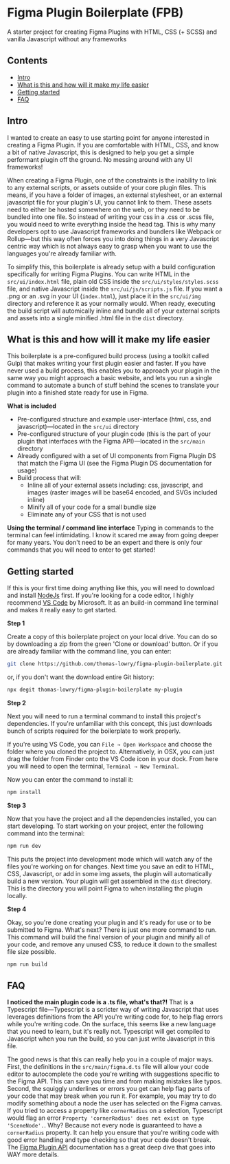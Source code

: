 # Figma Plugin Boilerplate (FPB)
 A starter project for creating Figma Plugins with HTML, CSS (+ SCSS) and vanilla Javascript without any frameworks

## Contents
* [Intro](#intro)
* [What is this and how will it make my life easier](#what-is-this-and-how-will-it-make-my-life-easier)
* [Getting started](#getting-started)
* [FAQ](#faq)

## Intro
I wanted to create an easy to use starting point for anyone interested in creating a Figma Plugin. If you are comfortable with HTML, CSS, and know a bit of native Javascript, this is designed to help you get a simple performant plugin off the ground. No messing around with any UI frameworks!

When creating a Figma Plugin, one of the constraints is the inability to link to any external scripts, or assets outside of your core plugin files. This means, if you have a folder of images, an external stylesheet, or an external javascript file for your plugin's UI, you cannot link to them. These assets need to either be hosted somewhere on the web, or they need to be bundled into one file. So instead of writing your css in a .css or .scss file, you would need to write everything inside the head tag. This is why many developers opt to use Javascript frameworks and bundlers like Webpack or Rollup—but this way often forces you into doing things in a very Javascript centric way which is not always easy to grasp when you want to use the languages you're already familiar with.

To simplify this, this boilerplate is already setup with a build configuration specifically for writing Figma Plugins. You can write HTML in the `src/ui/index.html` file, plain old CSS inside the `src/ui/styles/styles.scss` file, and native Javascript inside the `src/ui/js/scripts.js` file. If you want a .png or an .svg in your UI (`index.html`), just place it in the `src/ui/img` directory and reference it as your normally would. When ready, executing the build script will automically inline and bundle all of your external scripts and assets into a single minified .html file in the `dist` directory.

## What is this and how will it make my life easier
This boilerplate is a pre-configured build process (using a toolkit called Gulp) that makes writing your first plugin easier and faster. If you have never used a build process, this enables you to approach your plugin in the same way you might approach a basic website, and lets you run a single command to automate a bunch of stuff behind the scenes to translate your plugin into a finished state ready for use in Figma.

**What is included**
- Pre-configured structure and example user-interface (html, css, and javascript)—located in the `src/ui` directory
- Pre-configured structure of your plugin code (this is the part of your plugin that interfaces with the Figma API)—located in the `src/main` directory
- Already configured with a set of UI components from Figma Plugin DS that match the Figma UI (see the Figma Plugin DS documentation for usage)
- Build process that will:
    - Inline all of your external assets including: css, javascript, and images (raster images will be base64 encoded, and SVGs included inline)
    - Minify all of your code for a small bundle size
    - Eliminate any of your CSS that is not used

**Using the terminal / command line interface**
Typing in commands to the terminal can feel intimidating. I know it scared me away from going deeper for many years. You don't need to be an expert and there is only four commands that you will need to enter to get started!


## Getting started

If this is your first time doing anything like this, you will need to download and install [NodeJs](https://nodejs.org/en/) first. If you're looking for a code editor, I highly recommend [VS Code](https://code.visualstudio.com/) by Microsoft. It as an build-in command line terminal and makes it really easy to get started.

**Step 1**

Create a copy of this boilerplate project on your local drive. You can do so by downloading a zip from the green 'Clone or download' button. Or if you are already familiar with the command line, you can enter:
```bash 
git clone https://github.com/thomas-lowry/figma-plugin-boilerplate.git
```
or, if you don't want the download entire Git history:
```bash 
npx degit thomas-lowry/figma-plugin-boilerplate my-plugin
```

**Step 2**

Next you will need to run a terminal command to install this project's dependencies. If you're unfamiliar with this concept, this just downloads bunch of scripts required for the boilerplate to work properly. 

If you're using VS Code, you can `File → Open Workspace` and choose the folder where you cloned the project to. Alternatively, in OSX, you can just drag the folder from Finder onto the VS Code icon in your dock. From here you will need to open the terminal, `Terminal → New Terminal`.

Now you can enter the command to install it:
```bash 
npm install
```

**Step 3**

Now that you have the project and all the dependencies installed, you can start developing. To start working on your project, enter the following command into the terminal:
```bash 
npm run dev
```

This puts the project into development mode which will watch any of the files you're working on for changes. Next time you save an edit to HTML, CSS, Javascript, or add in some img assets, the plugin will automatically build a new version. Your plugin will get assembled in the `dist` directory. This is the directory you will point Figma to when installing the plugin locally.

**Step 4**

Okay, so you're done creating your plugin and it's ready for use or to be submitted to Figma. What's next? There is just one more command to run. This command will build the final version of your plugin and minify all of your code, and remove any unused CSS, to reduce it down to the smallest file size possible.
```bash 
npm run build
```


## FAQ

**I noticed the main plugin code is a .ts file, what's that?!**
That is a Typescript file—Typescript is a scricter way of writing Javascript that uses leverages definitions from the API you're writing code for, to help flag errors while you're writing code. On the surface, this seems like a new language that you need to learn, but it's really not. Typescript will get compiled to Javascript when you run the build, so you can just write Javascript in this file.

The good news is that this can really help you in a couple of major ways. First, the definitions in the `src/main/figma.d.ts` file will allow your code editor to autocomplete the code you're writing with suggestions specific to the Figma API. This can save you time and from making mistakes like typos. Second, the squiggly underlines or errors you get can help flag parts of your code that may break when you run it. For example, you may try to do modify something about a node the user has selected on the Figma canvas. If you tried to access a property like `cornerRadius` on a selection, Typescript would flag an error `Property 'cornerRadius' does not exist on type 'SceneNode'.`. Why? Because not every node is guaranteed to have a `cornerRadius` property. It can help you ensure that you're writing code with good error handling and type checking so that your code doesn't break. The [Figma Plugin API](https://www.figma.com/plugin-docs/typescript/) documentation has a great deep dive that goes into WAY more details.